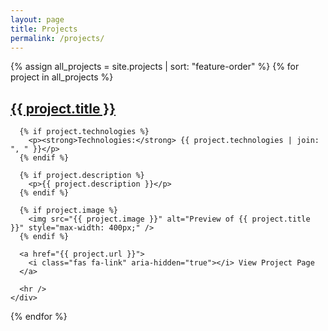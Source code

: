 ```yaml
---
layout: page
title: Projects
permalink: /projects/
---
```


<div class="projects-list">
  {% assign all_projects = site.projects | sort: "feature-order" %}
  {% for project in all_projects %}
    <div class="project-block">
      <h2><a href="{{ project.url }}">{{ project.title }}</a></h2>

      {% if project.technologies %}
        <p><strong>Technologies:</strong> {{ project.technologies | join: ", " }}</p>
      {% endif %}

      {% if project.description %}
        <p>{{ project.description }}</p>
      {% endif %}

      {% if project.image %}
        <img src="{{ project.image }}" alt="Preview of {{ project.title }}" style="max-width: 400px;" />
      {% endif %}

      <a href="{{ project.url }}">
        <i class="fas fa-link" aria-hidden="true"></i> View Project Page
      </a>

      <hr />
    </div>
  {% endfor %}
</div>
